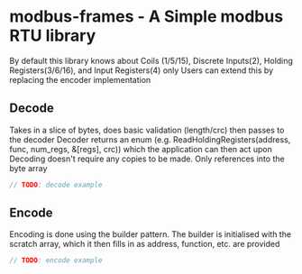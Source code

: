 # modbus-frames - A Simple modbus RTU library

By default this library knows about Coils (1/5/15), Discrete Inputs(2), Holding Registers(3/6/16), and Input Registers(4) only
Users can extend this by replacing the encoder implementation

## Decode

Takes in a slice of bytes, does basic validation (length/crc) then passes to the decoder
Decoder returns an enum (e.g. ReadHoldingRegisters(address, func, num_regs, &[regs], crc)) which the application can then act upon
Decoding doesn't require any copies to be made. Only references into the byte array

```rust
// TODO: decode example
```

## Encode

Encoding is done using the builder pattern. The builder is initialised with the scratch array, which it then fills in as
address, function, etc. are provided

```rust
// TODO: encode example
```
